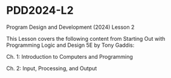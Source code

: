 # PDD2024-L2
Program Design and Development (2024) Lesson 2

This Lesson covers the following content from Starting Out with Programming Logic and Design 5E by Tony Gaddis:

Ch. 1: Introduction to Computers and Programming

Ch. 2: Input, Processing, and Output
